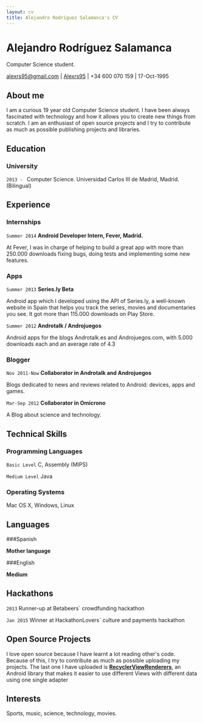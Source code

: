 ```yaml
---
layout: cv
title: Alejandro Rodríguez Salamanca's CV
---
```

# Alejandro Rodríguez Salamanca
Computer Science student.

<div id="webaddress">
<a target="_blank" href="mailto:alexrs95@gmail.com"><i class="fa fa-envelope-o fa-2x"></i> alexrs95@gmail.com</a> | <a target="_blank" href="https://github.com/Alexrs95/"><i class="fa fa-github fa-2x"></i> Alexrs95</a> | <i class="fa fa-mobile fa-2x"></i> +34 600 070 159 | 17-Oct-1995
</div>


## About me

I am a curious 19 year old Computer Science student. I have been always fascinated with technology and how it allows you to create new things from scratch. I am an enthusiast of open source projects and I try to contribute as much as possible publishing projects and libraries.

## Education

### University

`2013 - `
Computer Science. Universidad Carlos III de Madrid, Madrid. (Bilingual)


## Experience

### Internships

`Summer 2014`
__Android Developer Intern, Fever, Madrid.__

At Fever, I was in charge of helping to build a great app with more than 250.000 downloads fixing bugs, doing tests and implementing some new features. 

### Apps

`Summer 2013`
__Series.ly Beta__

Android app which I developed using the API of Series.ly, a well-known website in Spain that helps you track the series, movies and documentaries you see. It got more than 115.000 downloads on Play Store.

`Summer 2012`
__Androtalk / Androjuegos__

Android apps for the blogs Androtalk.es and Androjuegos.com, with 5.000 downloads each and an average rate of 4.3

### Blogger

`Nov 2011-Now`
__Collaborator in Androtalk and Androjuegos__

Blogs dedicated to news and reviews related to Android: devices, apps and games.

`Mar-Sep 2012`
__Collaborator in Omicrono__

A Blog about science and technology.

## Technical Skills

### Programming Languages

`Basic Level`
C, Assembly (MIPS)

`Medium Level`
Java

### Operating Systems

Mac OS X, Windows, Linux


## Languages

###Spanish

__Mother language__

###English

__Medium__


## Hackathons

`2013`
Runner-up at Betabeers´ crowdfunding hackathon

`Jan 2015`
Winner at HackathonLovers´ culture and payments hackathon

## Open Source Projects

I love open source because I have learnt a lot reading other's code. Because of this, I try to contribute as much as possible uploading my projects. The last one I have uploaded is [__RecyclerViewRenderers__](https://github.com/Alexrs95/RecyclerViewRenderers), an Android library that makes it easier to use different Views with different data using one single adapter


## Interests

Sports, music, science, technology, movies.



<!-- ### Footer

Last updated: May 2013 -->


